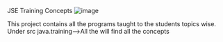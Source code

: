

JSE Training Concepts	 ![image](https://github.com/shanthipillai/JSETrainingConcepts/assets/165835539/34531cdf-4755-49e5-8470-a47a54d06ffc)



This project contains all the programs taught to the students topics wise.
Under src java.training-->All the will find all the concepts
